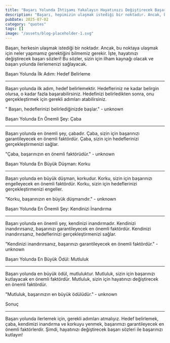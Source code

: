 ```yaml
---
title: "Başarı Yolunda İhtişamı Yakalayın Hayatınızı Değiştirecek Başarı Sözleri"
description: "Başarı, hepimizin ulaşmak istediği bir noktadır. Ancak, bu noktaya ulaşmak için neler yapmamız gerektiğini bilmemiz gerekir. İşte, hayatınızı değiştirecek başarı sözleri! Bu sözler, sizin için ilha..."
pubDate: 2025-07-02
category: "quotes"
tags: []
image: "/assets/blog-placeholder-1.svg"
---
```


Başarı, herkesin ulaşmak istediği bir noktadır. Ancak, bu noktaya ulaşmak için neler yapmamız gerektiğini bilmemiz gerekir. İşte, hayatınızı değiştirecek başarı sözleri! Bu sözler, sizin için ilham kaynağı olacak ve başarı yolunda ilerlemenizi sağlayacak.

Başarı Yolunda İlk Adım: Hedef Belirleme

------------------------------------------

Başarı yolunda ilk adım, hedef belirlemektir. Hedefleriniz ne kadar belirgin olursa, o kadar fazla başarabilirsiniz. Hedefinizi belirledikten sonra, onu gerçekleştirmek için gerekli adımları atabilirsiniz.

" Başarı, hedeflerinizi belirlediğinizde başlar." - unknown

Başarı Yolunda En Önemli Şey: Çaba

-----------------------------------

Başarı yolunda en önemli şey, çabadır. Çaba, sizin için başarınızı garantileyecek en önemli faktördür. Çaba, sizin için hedeflerinizi gerçekleştirmenizi sağlar.

"Çaba, başarınızın en önemli faktörüdür." - unknown

Başarı Yolunda En Büyük Düşman: Korku

-------------------------------------

Başarı yolunda en büyük düşman, korkudur. Korku, sizin için başarınızı engelleyecek en önemli faktördür. Korku, sizin için hedeflerinizi gerçekleştirmenizi engeller.

"Korku, başarınızın en büyük düşmanıdır." - unknown

Başarı Yolunda En Önemli Şey: Kendinizi İnandırma

------------------------------------------------

Başarı yolunda en önemli şey, kendinizi inandırmadır. Kendinizi inandırırsanız, başarınızı garantileyecek en önemli faktördür. Kendinizi inandırırsanız, hedeflerinizi gerçekleştirmenizi sağlar.

"Kendinizi inandırırsanız, başarınızı garantileyecek en önemli faktördür." - unknown

Başarı Yolunda En Büyük Ödül: Mutluluk

---------------------------------------

Başarı yolunda en büyük ödül, mutluluktur. Mutluluk, sizin için başarınızı kutlayacak en önemli faktördür. Mutluluk, sizin için hayatınızı değiştirecek en önemli faktördür.

"Mutluluk, başarınızın en büyük ödülüdür." - unknown

Sonuç

----------

Başarı yolunda ilerlemek için, gerekli adımları atmalıyız. Hedef belirlemek, çaba, kendimizi inandırma ve korkuyu yenmek, başarımızı garantileyecek en önemli faktörlerdir. Şimdi, hayatınızı değiştirecek başarı sözleri ile başarınızı kutlayın!
